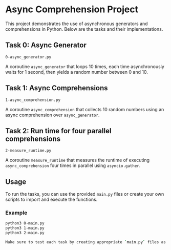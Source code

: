 # Async Comprehension Project

This project demonstrates the use of asynchronous generators and comprehensions in Python. Below are the tasks and their implementations.

## Task 0: Async Generator

`0-async_generator.py`

A coroutine `async_generator` that loops 10 times, each time asynchronously waits for 1 second, then yields a random number between 0 and 10.

## Task 1: Async Comprehensions

`1-async_comprehension.py`

A coroutine `async_comprehension` that collects 10 random numbers using an async comprehension over `async_generator`.

## Task 2: Run time for four parallel comprehensions

`2-measure_runtime.py`

A coroutine `measure_runtime` that measures the runtime of executing `async_comprehension` four times in parallel using `asyncio.gather`.

## Usage

To run the tasks, you can use the provided `main.py` files or create your own scripts to import and execute the functions.

### Example

```sh
python3 0-main.py
python3 1-main.py
python3 2-main.py

Make sure to test each task by creating appropriate `main.py` files as shown in the project description to ensure your code works as expected. The examples provided in the task descriptions will help you verify the correct implementation of each function.
